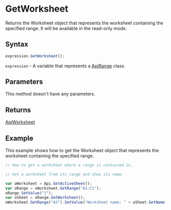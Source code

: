 # GetWorksheet

Returns the Worksheet object that represents the worksheet containing the specified range. It will be available in the read-only mode.

## Syntax

```javascript
expression.GetWorksheet();
```

`expression` - A variable that represents a [ApiRange](../ApiRange.md) class.

## Parameters

This method doesn't have any parameters.

## Returns

[ApiWorksheet](../../ApiWorksheet/ApiWorksheet.md)

## Example

This example shows how to get the Worksheet object that represents the worksheet containing the specified range.

```javascript editor-xlsx
// How to get a worksheet where a range is contained in.

// Get a worksheet from its range and show its name.

var oWorksheet = Api.GetActiveSheet();
var oRange = oWorksheet.GetRange("A1:C1");
oRange.SetValue("1");
var oSheet = oRange.GetWorksheet();
oWorksheet.GetRange("A3").SetValue("Worksheet name: " + oSheet.GetName());
```
